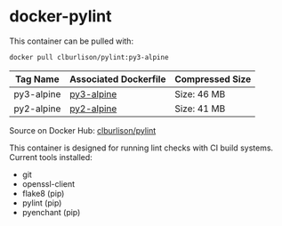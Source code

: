 docker-pylint
===

This container can be pulled with:

```bash
docker pull clburlison/pylint:py3-alpine
```

| Tag Name | Associated Dockerfile  | Compressed Size |
|---|---|---|
py3-alpine | [py3-alpine](py3-alpine/Dockerfile) | Size: 46 MB
py2-alpine | [py2-alpine](py2-alpine/Dockerfile) | Size: 41 MB

Source on Docker Hub: [clburlison/pylint](https://hub.docker.com/r/clburlison/pylint/)

This container is designed for running lint checks with CI build systems. Current tools installed:
* git
* openssl-client
* flake8 (pip)
* pylint (pip)
* pyenchant (pip)
